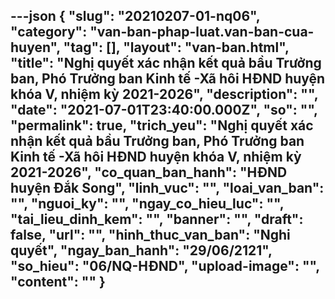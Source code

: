 ---json
{
    "slug": "20210207-01-nq06",
    "category": "van-ban-phap-luat.van-ban-cua-huyen",
    "tag": [],
    "layout": "van-ban.html",
    "title": "Nghị quyết xác nhận kết quả bầu Trưởng ban, Phó Trưởng ban Kinh tế -Xã hôi HĐND huyện khóa V, nhiệm kỳ 2021-2026",
    "description": "",
    "date": "2021-07-01T23:40:00.000Z",
    "so": "",
    "permalink": true,
    "trich_yeu": "Nghị quyết xác nhận kết quả bầu Trưởng ban, Phó Trưởng ban Kinh tế -Xã hôi HĐND huyện khóa V, nhiệm kỳ 2021-2026",
    "co_quan_ban_hanh": "HĐND huyện Đắk Song",
    "linh_vuc": "",
    "loai_van_ban": "",
    "nguoi_ky": "",
    "ngay_co_hieu_luc": "",
    "tai_lieu_dinh_kem": "",
    "banner": "",
    "draft": false,
    "url": "",
    "hinh_thuc_van_ban": "Nghi quyết",
    "ngay_ban_hanh": "29/06/2121",
    "so_hieu": "06/NQ-HĐND",
    "upload-image": "",
    "__content__": ""
}
---
